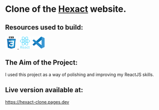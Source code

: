 # Clone of the [Hexact](https://hexact.io) website.
## Resources used to build:
<a href="https://www.w3schools.com/css/" target="_blank" rel="noreferrer"> <img src="https://raw.githubusercontent.com/devicons/devicon/master/icons/css3/css3-original-wordmark.svg" alt="css3" width="40" height="40"/> </a>
<a href="https://reactjs.org/" target="_blank" rel="noreferrer"><img src="https://raw.githubusercontent.com/devicons/devicon/master/icons/react/react-original-wordmark.svg" alt="react" width="40" height="40"/></a>
<a href="https://code.visualstudio.com/" target="_blank" rel="noreferrer"><img src="https://raw.githubusercontent.com/devicons/devicon/1119b9f84c0290e0f0b38982099a2bd027a48bf1/icons/vscode/vscode-original.svg" alt="react" width="40" height="40"/></a>

## The Aim of the Project:
I used this project as a way of polishing and improving my ReactJS skills.

## Live version available at:
<a href="https://hexact-clone.pages.dev">https://hexact-clone.pages.dev</a>
